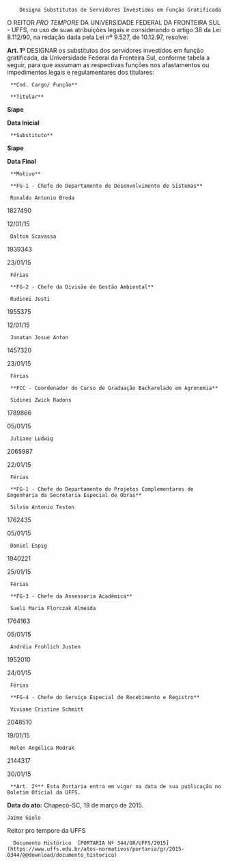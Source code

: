         Designa Substitutos de Servidores Investidos em Função Gratificada  

O REITOR *PRO TEMPORE* DA UNIVERSIDADE FEDERAL DA FRONTEIRA SUL - UFFS, no uso de suas atribuições legais e considerando o artigo 38 da Lei 8.112/90, na redação dada pela Lei nº 9.527, de 10.12.97, resolve:

 **Art. 1º** DESIGNAR os substitutos dos servidores investidos em função gratificada, da Universidade Federal da Fronteira Sul, conforme tabela a seguir, para que assumam as respectivas funções nos afastamentos ou impedimentos legais e regulamentares dos titulares:

     **Cod. Cargo/ Função**

     **Titular** 

   **Siape**

   **Data Inicial**

     **Substituto**

   **Siape**

   **Data Final**

     **Motivo**

     **FG-1 - Chefe do Departamento de Desenvolvimento de Sistemas** 

     Ronaldo Antonio Breda

   1827490

   12/01/15

     Dalton Scavassa

   1939343

   23/01/15

     Férias

     **FG-2 - Chefe da Divisão de Gestão Ambiental**

     Rudinei Justi

   1955375

   12/01/15

     Jonatan Josue Anton

   1457320

   23/01/15

     Férias

     **FCC - Coordenador do Curso de Graduação Bacharelado em Agronomia** 

     Sidinei Zwick Radons

   1789866

   05/01/15

     Juliane Ludwig

   2065987

   22/01/15

     Férias

     **FG-1 - Chefe do Departamento de Projetos Complementares de Engenharia da Secretaria Especial de Obras**

     Silvio Antonio Teston

   1762435

   05/01/15

     Daniel Espig

   1940221

   25/01/15

     Férias

     **FG-3 - Chefe da Assessoria Acadêmica**

     Sueli Maria Florczak Almeida

   1764163

   05/01/15

     Andréia Frohlich Justen

   1952010

   24/01/15

     Férias

     **FG-4 - Chefe do Serviço Especial de Recebimento e Registro**

     Viviane Cristine Schmitt 

   2048510

   19/01/15

     Helen Angélica Modrak

   2144317

   30/01/15

     **Art. 2º** Esta Portaria entra em vigor na data de sua publicação no Boletim Oficial da UFFS.

  

   **Data do ato:** Chapecó-SC, 19 de março de 2015.   
 

    Jaime Giolo   
 Reitor pro tempore da UFFS 

      Documento Histórico  [PORTARIA Nº 344/GR/UFFS/2015](https://www.uffs.edu.br/atos-normativos/portaria/gr/2015-0344/@@download/documento_historico)     
      